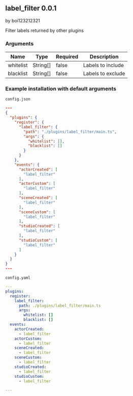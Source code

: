 ## label_filter 0.0.1

by boi123212321

Filter labels returned by other plugins

### Arguments

| Name      | Type     | Required | Description       |
| --------- | -------- | -------- | ----------------- |
| whitelist | String[] | false    | Labels to include |
| blacklist | String[] | false    | Labels to exclude |

### Example installation with default arguments

`config.json`
```json
---
{
  "plugins": {
    "register": {
      "label_filter": {
        "path": "./plugins/label_filter/main.ts",
        "args": {
          "whitelist": [],
          "blacklist": []
        }
      }
    },
    "events": {
      "actorCreated": [
        "label_filter"
      ],
      "actorCustom": [
        "label_filter"
      ],
      "sceneCreated": [
        "label_filter"
      ],
      "sceneCustom": [
        "label_filter"
      ],
      "studioCreated": [
        "label_filter"
      ],
      "studioCustom": [
        "label_filter"
      ]
    }
  }
}
---
```

`config.yaml`
```yaml
---
plugins:
  register:
    label_filter:
      path: ./plugins/label_filter/main.ts
      args:
        whitelist: []
        blacklist: []
  events:
    actorCreated:
      - label_filter
    actorCustom:
      - label_filter
    sceneCreated:
      - label_filter
    sceneCustom:
      - label_filter
    studioCreated:
      - label_filter
    studioCustom:
      - label_filter

---
```

